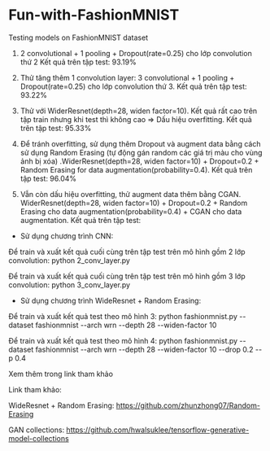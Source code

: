 # Fun-with-FashionMNIST
Testing models on FashionMNIST dataset

1. 2 convolutional + 1 pooling + Dropout(rate=0.25) cho lớp convolution thứ 2 
Kết quả trên tập test: 93.19%

2. Thử tăng thêm 1 convolution layer: 3 convolutional + 1 pooling + Dropout(rate=0.25) cho lớp convolution thứ 3. 
Kết quả trên tập test: 93.22%

3. Thử với WiderResnet(depth=28, widen factor=10). Kết quả rất cao trên tập train nhưng khi test thì không cao => Dấu hiệu overfitting.
Kết quả trên tập test: 95.33%

4. Để tránh overfitting, sử dụng thêm Dropout và augment data bằng cách sử dụng Random Erasing (tự động gán random các giá trị màu cho vùng ảnh bị xóa) .WiderResnet(depth=28, widen factor=10) + Dropout=0.2 + Random Erasing for data augmentation(probability=0.4).
Kết quả trên tập test:  96.04%

5. Vẫn còn dấu hiệu overfitting, thử augment data thêm bằng CGAN. WiderResnet(depth=28, widen factor=10) + Dropout=0.2 + Random Erasing cho data augmentation(probability=0.4) + CGAN cho data augmentation.
Kết quả trên tập test:

- Sử dụng chương trình CNN: 

Để train và xuất kết quả cuối cùng trên tập test trên mô hình gồm 2 lớp convolution: python 2_conv_layer.py 

Để train và xuất kết quả cuối cùng trên tập test trên mô hình gồm 3 lớp convolution: python 3_conv_layer.py

- Sử dụng chương trình WideResnet + Random Erasing:

Để train và xuất kết quả test theo mô hình 3: python fashionmnist.py --dataset fashionmnist --arch wrn --depth 28 --widen-factor 10

Để train và xuất kết quả test theo mô hình 4: python fashionmnist.py --dataset fashionmnist --arch wrn --depth 28 --widen-factor 10 --drop 0.2 --p 0.4

Xem thêm trong link tham khảo


Link tham khảo:

WideResnet + Random Erasing: https://github.com/zhunzhong07/Random-Erasing

GAN collections: https://github.com/hwalsuklee/tensorflow-generative-model-collections
